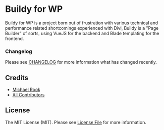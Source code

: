 # Buildy for WP

Buildy for WP is a project born out of frustration with various technical and performance related shortcomings experienced with Divi, Buildy is a "Page Builder" of sorts, using VueJS for the backend and Blade templating for the frontend.

### Changelog

Please see [CHANGELOG](CHANGELOG.md) for more information what has changed recently.

## Credits

- [Michael Rook](https://github.com/michaelr0)
- [All Contributors](../../contributors)

## License

The MIT License (MIT). Please see [License File](LICENSE.md) for more information.
